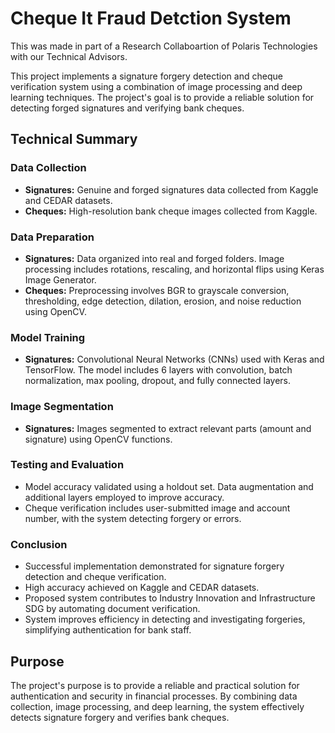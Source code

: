 # Cheque It Fraud Detction System
This was made in part of a Research Collaboartion of Polaris Technologies with our Technical Advisors. 

This project implements a signature forgery detection and cheque verification system using a combination of image processing and deep learning techniques. The project's goal is to provide a reliable solution for detecting forged signatures and verifying bank cheques.

## Technical Summary

### Data Collection

- **Signatures:** Genuine and forged signatures data collected from Kaggle and CEDAR datasets.
- **Cheques:** High-resolution bank cheque images collected from Kaggle.

### Data Preparation

- **Signatures:** Data organized into real and forged folders. Image processing includes rotations, rescaling, and horizontal flips using Keras Image Generator.
- **Cheques:** Preprocessing involves BGR to grayscale conversion, thresholding, edge detection, dilation, erosion, and noise reduction using OpenCV.

### Model Training

- **Signatures:** Convolutional Neural Networks (CNNs) used with Keras and TensorFlow. The model includes 6 layers with convolution, batch normalization, max pooling, dropout, and fully connected layers.

### Image Segmentation

- **Signatures:** Images segmented to extract relevant parts (amount and signature) using OpenCV functions.

### Testing and Evaluation

- Model accuracy validated using a holdout set. Data augmentation and additional layers employed to improve accuracy.
- Cheque verification includes user-submitted image and account number, with the system detecting forgery or errors.

### Conclusion

- Successful implementation demonstrated for signature forgery detection and cheque verification.
- High accuracy achieved on Kaggle and CEDAR datasets.
- Proposed system contributes to Industry Innovation and Infrastructure SDG by automating document verification.
- System improves efficiency in detecting and investigating forgeries, simplifying authentication for bank staff.

## Purpose

The project's purpose is to provide a reliable and practical solution for authentication and security in financial processes. By combining data collection, image processing, and deep learning, the system effectively detects signature forgery and verifies bank cheques.


